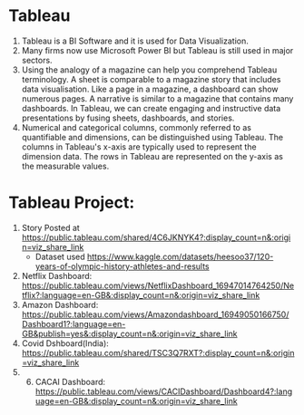 # Tableau

1) Tableau is a BI Software and it is used for Data Visualization.</n>
2) Many firms now use Microsoft Power BI but Tableau is still used in major sectors.
3) Using the analogy of a magazine can help you comprehend Tableau terminology. A sheet is comparable to a magazine story that includes data visualisation. Like a page in a magazine, a dashboard can show numerous pages. A narrative is similar to a magazine that contains many dashboards. In Tableau, we can create engaging and instructive data presentations by fusing sheets, dashboards, and stories.
4) Numerical and categorical columns, commonly referred to as quantifiable and dimensions, can be distinguished using Tableau. The columns in Tableau's x-axis are typically used to represent the dimension data. The rows in Tableau are represented on the y-axis as the measurable values.


# Tableau Project: 
1) Story Posted at https://public.tableau.com/shared/4C6JKNYK4?:display_count=n&:origin=viz_share_link
   - Dataset used https://www.kaggle.com/datasets/heesoo37/120-years-of-olympic-history-athletes-and-results
3) Netflix Dashboard: https://public.tableau.com/views/NetflixDashboard_16947014764250/Netflix?:language=en-GB&:display_count=n&:origin=viz_share_link
4) Amazon Dashboard: https://public.tableau.com/views/Amazondashboard_16949050166750/Dashboard1?:language=en-GB&publish=yes&:display_count=n&:origin=viz_share_link
5) Covid Dshboard(India): https://public.tableau.com/shared/TSC3Q7RXT?:display_count=n&:origin=viz_share_link
6) 6) CACAI Dashboard: https://public.tableau.com/views/CACIDashboard/Dashboard4?:language=en-GB&:display_count=n&:origin=viz_share_link

